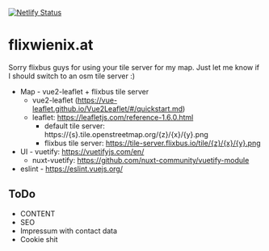 [![Netlify Status](https://api.netlify.com/api/v1/badges/abc5bc6d-772d-443a-9756-8f086686e6e0/deploy-status)](https://app.netlify.com/sites/hungry-jones-c6ded0/deploys)

# flixwienix.at

Sorry flixbus guys for using your tile server for my map. Just let me know if I should switch to an osm tile server :)

* Map - vue2-leaflet + flixbus tile server
    * vue2-leaflet (https://vue-leaflet.github.io/Vue2Leaflet/#/quickstart.md)
    * leaflet: https://leafletjs.com/reference-1.6.0.html
        * default tile server: https://{s}.tile.openstreetmap.org/{z}/{x}/{y}.png
        * flixbus tile server: https://tile-server.flixbus.io/tile/{z}/{x}/{y}.png
* UI - vuetify: https://vuetifyjs.com/en/
    *  nuxt-vuetify: https://github.com/nuxt-community/vuetify-module
* eslint - https://eslint.vuejs.org/

## ToDo

* CONTENT
* SEO
* Impressum with contact data
* Cookie shit